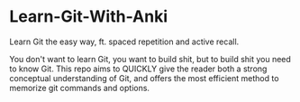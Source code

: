 # Learn-Git-With-Anki
Learn Git the easy way, ft. spaced repetition and active recall.

You don't want to learn Git, you want to build shit, but to build shit you need to know Git. This repo aims to QUICKLY give the reader both a strong conceptual understanding of Git, and offers the most efficient method to memorize git commands and options.
